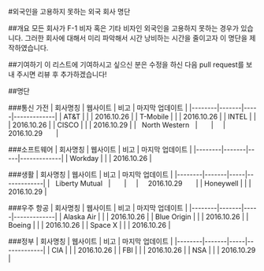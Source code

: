 #외국인을 고용하지 못하는 외국 회사 명단

##개요
모든 회사가 F-1 비자 혹은 기타 비자인 외국인을 고용하지 못하는 경우가 있습니다. 그러한 회사에 대해서 미리 파악해서 시간 낭비하는 시간을 줄이고자 이 명단을 제작하였습니다.

##기여하기
이 리스트에 기여하시고 싶으신 분은 수정을 하신 다음 pull request를 보내 주시면 리뷰 후 추가하겠습니다!

##명단 

###통신 가전 
| 회사명칭 | 웹사이트 | 비고 | 마지막 업데이트 |
|--------|-------|-----|-------------|
|   AT&T    |       |     |       2016.10.26      |
|   T-Mobile     |       |     |     2016.10.26         |
|   INTEL     |       |     |       2016.10.26       |
|    CISCO    |       |     | 2016.10.29      |
|    North Western    |       |     | 2016.10.29       |

###소프트웨어
| 회사명칭 | 웹사이트 | 비고 | 마지막 업데이트 |
|--------|-------|-----|-------------|
|     Workday   |       |     |      2016.10.26        |

###생활 
| 회사명칭 | 웹사이트 | 비고 | 마지막 업데이트 |
|--------|-------|-----|-------------|
|    Liberty Mutual    |       |     |     2016.10.29        |
|    Honeywell    |       |     |      2016.10.29       |

###우주 항공
| 회사명칭 | 웹사이트 | 비고 | 마지막 업데이트 |
|--------|-------|-----|-------------|
|  Alaska Air      |       |     |     2016.10.26         |
|   Blue Origin     |       |     |    2016.10.26        |
|  Boeing      |       |     |      2016.10.26       |
|  Space X      |       |     |     2016.10.26        |

###정부
| 회사명칭 | 웹사이트 | 비고 | 마지막 업데이트 |
|--------|-------|-----|-------------|
|   CIA     |       |     |       2016.10.26      |
|    FBI    |       |     |       2016.10.26      |
|    NSA    |       |     |       2016.10.29      |
